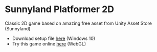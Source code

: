 # Sunnyland Platformer 2D

Classic 2D game based on amazing free asset from Unity Asset Store (Sunnyland)

- Download setup file [here](https://github.com/alinaHinzhulBSNU/Game3D_GemsCollection/releases) (Windows 10)
- Try this game online [here](https://play.unity.com/mg/other/simple-runner-3d) (WebGL)

